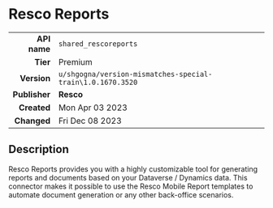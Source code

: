 # Resco Reports
| | |
|-:|-|
|**API name**|`shared_rescoreports`|
|**Tier**|Premium|
|**Version**|`u/shgogna/version-mismatches-special-train\1.0.1670.3520`|
|**Publisher**|**Resco**|
|**Created**|Mon Apr 03 2023|
|**Changed**|Fri Dec 08 2023|

## Description
Resco Reports provides you with a highly customizable tool for generating reports and documents based on your Dataverse / Dynamics data. This connector makes it possible to use the Resco Mobile Report templates to automate document generation or any other back-office scenarios.

